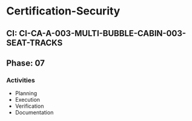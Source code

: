 # Certification-Security

## CI: CI-CA-A-003-MULTI-BUBBLE-CABIN-003-SEAT-TRACKS
## Phase: 07

### Activities
- Planning
- Execution
- Verification
- Documentation
